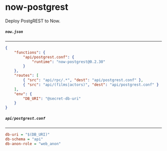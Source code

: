 # now-postgrest

Deploy PostgREST to Now.

##### `now.json`
-------
```json
{
    "functions": {
        "api/postgrest.conf": {
            "runtime": "now-postgrest@0.2.30"
        }
    },
    "routes": [
        { "src": "api/rpc/.*", "dest": "api/postgrest.conf" },
        { "src": "api/(films|actors)", "dest": "api/postgrest.conf" }
    ],
    "env": {
        "DB_URI": "@secret-db-uri"
    }
}
```

##### `api/postgrest.conf`

--------

```ini
db-uri = "$(DB_URI)"
db-schema = "api"
db-anon-role = "web_anon"
```